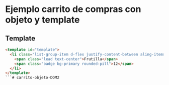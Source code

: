 # Ejemplo carrito de compras con objeto y template

## Template
```HTML
<template id="template">
  <li class="list-group-item d-flex justify-content-between aling-items-center">
    <span class="lead text-center">Frutilla</span>
    <span class="badge bg-primary rounded-pill">12</span>
  </li>
</template>
```# carrito-objeto-DOM2
